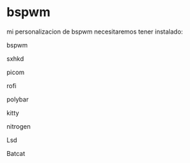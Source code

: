 # bspwm


mi personalizacion de bspwm necesitaremos tener instalado:

bspwm

sxhkd

picom

rofi

polybar

kitty

nitrogen

Lsd

Batcat


